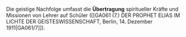 
Die geistige Nachfolge umfasst die **Übertragung** spiritueller Kräfte und Missionen von Lehrer auf Schüler ([[GA061 (7.) DER PROPHET ELIAS IM LICHTE DER GEISTESWISSENSCHAFT, Berlin, 14. Dezember 1911|GA061/7]]).
